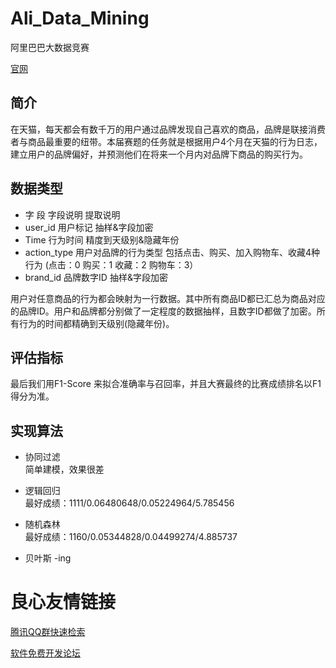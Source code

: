 Ali_Data_Mining
===============

阿里巴巴大数据竞赛
 
[官网](http://102.alibaba.com/competition/addDiscovery/index.htm)
 

 
## 简介

 在天猫，每天都会有数千万的用户通过品牌发现自己喜欢的商品，品牌是联接消费者与商品最重要的纽带。本届赛题的任务就是根据用户4个月在天猫的行为日志，建立用户的品牌偏好，并预测他们在将来一个月内对品牌下商品的购买行为。

 
## 数据类型

 - 字 段	字段说明	提取说明
 - user_id	用户标记	抽样&字段加密
 - Time	行为时间	精度到天级别&隐藏年份
 - action_type	用户对品牌的行为类型	包括点击、购买、加入购物车、收藏4种行为 (点击：0 购买：1 收藏：2 购物车：3）
 - brand_id	品牌数字ID	抽样&字段加密

 用户对任意商品的行为都会映射为一行数据。其中所有商品ID都已汇总为商品对应的品牌ID。用户和品牌都分别做了一定程度的数据抽样，且数字ID都做了加密。所有行为的时间都精确到天级别(隐藏年份)。

 
## 评估指标

最后我们用F1-Score 来拟合准确率与召回率，并且大赛最终的比赛成绩排名以F1得分为准。 

 
 
## 实现算法

 - 协同过滤   
   简单建模，效果很差

 - 逻辑回归  
   最好成绩：1111/0.06480648/0.05224964/5.785456
 
 - 随机森林  
   最好成绩：1160/0.05344828/0.04499274/4.885737

 - 贝叶斯
   -ing
 
 


 # 良心友情链接

[腾讯QQ群快速检索](http://u.720life.cn/s/8cf73f7c)

[软件免费开发论坛](http://u.720life.cn/s/bbb01dc0)